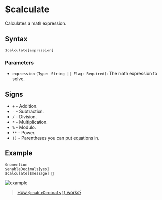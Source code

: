 # $calculate
Calculates a math expression.

## Syntax
```
$calculate[expression]
```

### Parameters
- `expression` `(Type: String || Flag: Required)`: The math expression to solve.

## Signs
- `+` - Addition.
- `-` - Subtraction.
- `/` - Division.
- `*` - Multiplication.
- `%` - Modulo.
- `**` - Power.
- `()` - Parentheses you can put equations in.

## Example
```
$nomention
$enableDecimals[yes]
$calculate[$message] 🧠
```
![example](https://user-images.githubusercontent.com/113303649/211189019-cb221556-9d2a-494a-a60f-abaf388dbf4b.png)


> [How `$enableDecimals[]` works?](./bdscript/enableDecimals.md)

